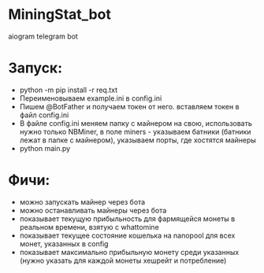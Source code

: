 # MiningStat_bot
aiogram telegram bot

# Запуск:

- python -m pip install -r req.txt
- Переименовываем example.ini в config.ini
- Пишем @BotFather и получаем токен от него. вставляем токен в файл config.ini
- В файле config.ini меняем папку с майнером на свою, использовать нужно только NBMiner, в поле miners - указываем батники (батники лежат в папке с майнером), указываем порты, где хостятся майнеры
- python main.py

# Фичи:
- можно запускать майнер через бота
- можно останавливать майнеры через бота
- показывает текущую прибыльность для фармящейся монеты в реальном времени, взятую с whattomine
- показывает текущее состояние кошелька на nanopool для всех монет, указанных в config
- показывает максимально прибыльную монету среди указанных (нужно указать для каждой монеты хешрейт и потребление)

